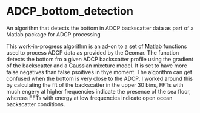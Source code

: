 # ADCP_bottom_detection
An algorithm that detects the bottom in ADCP backscatter data as part of a Matlab package for ADCP processing

This work-in-progress algorithm is an ad-on to a set of Matlab functions used to process ADCP data as provided by the Geomar. The function detects the bottom fro a given ADCP backscatter profile using the gradient of the backscatter and a Gaussian mixcture model. It is set to have more false negatives than false psoitives in thye moment. The algorithm can get confused when the bottom is very close to the ADCP, I worked around this by calculating the fft of the backscatter in the upper 30 bins, FFTs with much engery at higher frequencies indicate the presence of the sea floor, whereas FFTs with energy at low frequencies indicate open ocean backscatter conditions. 

